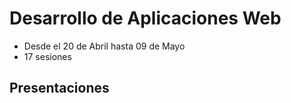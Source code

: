 # Desarrollo de Aplicaciones Web 

- Desde el 20 de Abril hasta 09 de Mayo 
- 17 sesiones

## Presentaciones 
